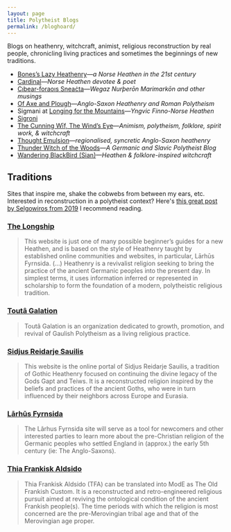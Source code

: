 ```yaml
---
layout: page
title: Polytheist Blogs
permalink: /bloghoard/
---
```


Blogs on heathenry, witchcraft, animist, religious reconstruction by real people, chronicling living practices and sometimes the beginnings of new traditions.

- [Bones’s Lazy Heathenry](https://lazyheathen.wordpress.com/)—_a Norse Heathen in the 21st century_
- [Cardinal](https://cardinalcreates.wordpress.com/)—_Norse Heathen devotee & poet_
- [Cıbear-ḟoraoıs Sneaċta](https://cibearfhoraoissneachta.wordpress.com/)—_Wegaz Nurþerōn Marimarkōn and other musings_
- [Of Axe and Plough](https://axeandplough.com)—*Anglo-Saxon Heathenry and Roman Polytheism*
- Sigmani at [Longing for the Mountains](https://longingformountains.wordpress.com/)—_Yngvic Finno-Norse Heathen_
- [Sigroni](https://sigroni.wordpress.com/)
- [The Cunning Wīf, The Wind’s Eye](https://thewindseye.com/)—_Animism, polytheism, folklore, spirit work, & witchcraft_
- [Thought Emulsion](https://thoughtemulsion.wordpress.com/)—_regionalised, syncretic Anglo-Saxon heathenry_
- [Thunder Witch of the Woods](https://thunderwitchofthewoods.wordpress.com/)—_A Germanic and Slavic Polytheist Blog_ 
- [Wandering BlackBird (Sian)](https://wanderingblackbird.wordpress.com/)—_Heathen & folklore-inspired witchcraft_

## Traditions

Sites that inspire me, shake the cobwebs from between my ears, etc. Interested in reconstruction in a polytheist context? Here's [this great post by Selgowiros from 2019](https://www.reddit.com/r/heathenry/comments/dit35c/a_brief_primer_on_reconstruction_how_to_do_it_and/) I recommend reading.

### [The Longship](https://thelongship.net/)
> This website is just one of many possible beginner’s guides for a new Heathen, and is based on the style of Heathenry taught by established online communities and websites, in particular, Lārhūs Fyrnsida. (...) Heathenry is a revivalist religion seeking to bring the practice of the ancient Germanic peoples into the present day. In simplest terms, it uses information inferred or represented in scholarship to form the foundation of a modern, polytheistic religious tradition.

### [Toutâ Galation](https://toutagalation.org/basics-of-gaulish-polytheism/)
> Toutâ Galation is an organization dedicated to growth, promotion, and revival of Gaulish Polytheism as a living religious practice.

### [Sidjus Reidarje Sauilis](https://thesunriders.wordpress.com)
> This website is the online portal of Sidjus Reidarje Sauilis, a tradition of Gothic Heathenry focused on continuing the divine legacy of the Gods Gapt and Teiws. It is a reconstructed religion inspired by the beliefs and practices of the ancient Goths, who were in turn influenced by their neighbors across Europe and Eurasia.

### [Lārhūs Fyrnsida](https://larhusfyrnsida.com)
> The Lãrhus Fyrnsida site will serve as a tool for newcomers and other interested parties to learn more about the pre-Christian religion of the Germanic peoples who settled England in (approx.) the early 5th century (ie: The Anglo-Saxons).

### [Thia Frankisk Aldsido](https://frankisk-allodium.com/about/)
> Thia Frankisk Aldsido (TFA) can be translated into ModE as The Old Frankish Custom. It is a reconstructed and retro-engineered religious pursuit aimed at reviving the ontological condition of the ancient Frankish people(s). The time periods with which the religion is most concerned are the pre-Merovingian tribal age and that of the Merovingian age proper.
